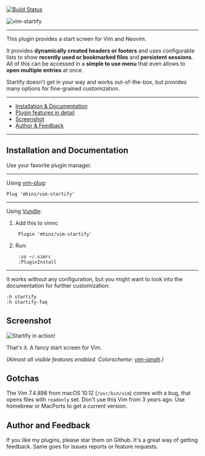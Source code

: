 [![Build Status](https://travis-ci.org/mhinz/vim-startify.svg?branch=master)](https://travis-ci.org/mhinz/vim-startify)

![vim-startify](https://raw.githubusercontent.com/mhinz/vim-startify/master/images/startify-logo.png)

---

This plugin provides a start screen for Vim and Neovim.

It provides **dynamically created headers or footers** and uses configurable
lists to show **recently used or bookmarked files** and **persistent sessions**.
All of this can be accessed in a **simple to use menu** that even allows to
**open multiple entries** at once.

Startify doesn't get in your way and works out-of-the-box, but provides many
options for fine-grained customization.

---

- [Installation & Documentation](#installation-and-documentation)
- [Plugin features in detail](https://github.com/mhinz/vim-startify/wiki/Plugin-features-in-detail)
- [Screenshot](#screenshot)
- [Author & Feedback](#author-and-feedback)

---

## Installation and Documentation

Use your favorite plugin manager.

***

Using [vim-plug](https://github.com/junegunn/vim-plug):

    Plug 'mhinz/vim-startify'

***

Using [Vundle](https://github.com/gmarik/vundle):

1. Add this to vimrc

		Plugin 'mhinz/vim-startify'

2. Run:

		:so ~/.vimrc
		:PluginInstall

***

It works without any configuration, but you might want to look into the
documentation for further customization:

    :h startify
    :h startify-faq

## Screenshot

![Startify in action!](https://github.com/mhinz/vim-startify/blob/master/images/startify-menu.png)

That's it. A fancy start screen for Vim.

_(Almost all visible features enabled. Colorscheme:
[vim-janah](https://github.com/mhinz/vim-janah).)_

## Gotchas

The Vim 7.4.898 from macOS 10.12 (`/usr/bin/vim`) comes with a bug, that opens
files with `readonly` set. Don't use this Vim from 3 years ago. Use homebrew or
MacPorts to get a current version.

## Author and Feedback

If you like my plugins, please star them on Github. It's a great way of getting
feedback. Same goes for issues reports or feature requests.
